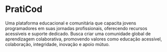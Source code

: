 # PratiCod
Uma plataforma educacional e comunitária que capacita jovens programadores em suas jornadas profissionais, oferecendo recursos acessíveis e suporte dedicado. Busca criar uma comunidade global de aprendizagem colaborativa, promovendo valores como educação acessível, colaboração, integridade, inovação e apoio mútuo.
